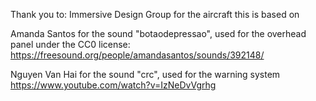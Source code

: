 Thank you to:
Immersive Design Group for the aircraft this is based on

Amanda Santos for the sound "botaodepressao", used for the overhead panel under the CC0 license:
https://freesound.org/people/amandasantos/sounds/392148/

Nguyen Van Hai for the sound "crc", used for the warning system
https://www.youtube.com/watch?v=IzNeDvVgrhg